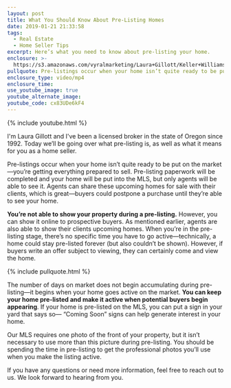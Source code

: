```yaml
---
layout: post
title: What You Should Know About Pre-Listing Homes
date: 2019-01-21 21:33:58
tags:
  - Real Estate
  - Home Seller Tips
excerpt: Here’s what you need to know about pre-listing your home.
enclosure: >-
  https://s3.amazonaws.com/vyralmarketing/Laura+Gillott/Keller+Williams+Mid-Willamette+_+What+You+Should+Know+About+Pre-Listing+Homes.mp4
pullquote: Pre-listings occur when your home isn’t quite ready to be put on the market.
enclosure_type: video/mp4
enclosure_time:
use_youtube_image: true
youtube_alternate_image:
youtube_code: cx83UDe6kF4
---
```


{% include youtube.html %}

I'm Laura Gillott and I've been a licensed broker in the state of Oregon since 1992. Today we’ll be going over what pre-listing is, as well as what it means for you as a home seller.

Pre-listings occur when your home isn’t quite ready to be put on the market—you’re getting everything prepared to sell. Pre-listing paperwork will be completed and your home will be put into the MLS, but only agents will be able to see it. Agents can share these upcoming homes for sale with their clients, which is great—buyers could postpone a purchase until they’re able to see your home.

**You’re not able to show your property during a pre-listing.** However, you can show it online to prospective buyers. As mentioned earlier, agents are also able to show their clients upcoming homes. When you’re in the pre-listing stage, there’s no specific time you have to go active—technically, a home could stay pre-listed forever (but also couldn’t be shown). However, if buyers write an offer subject to viewing, they can certainly come and view the home.

{% include pullquote.html %}

The number of days on market does not begin accumulating during pre-listing—it begins when your home goes active on the market. **You can keep your home pre-listed and make it active when potential buyers begin appearing**. If your home is pre-listed on the MLS, you can put a sign in your yard that says so— “Coming Soon” signs can help generate interest in your home.

Our MLS requires one photo of the front of your property, but it isn’t necessary to use more than this picture during pre-listing. You should be spending the time in pre-listing to get the professional photos you’ll use when you make the listing active.

If you have any questions or need more information, feel free to reach out to us. We look forward to hearing from you.